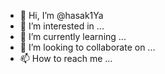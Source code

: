 - 👋 Hi, I’m @hasak1Ya
- 👀 I’m interested in ...
- 🌱 I’m currently learning ...
- 💞️ I’m looking to collaborate on ...
- 📫 How to reach me ...

<!---
hasak1Ya/hasak1Ya is a ✨ special ✨ repository because its `README.md` (this file) appears on your GitHub profile.
You can click the Preview link to take a look at your changes.
--->
